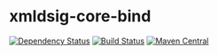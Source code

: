 # xmldsig-core-bind
[![Dependency Status](https://www.versioneye.com/user/projects/566427a4f376cc003c000ac9/badge.svg)](https://www.versioneye.com/user/projects/566427a4f376cc003c000ac9)
[![Build Status](https://travis-ci.org/jinahya/xmldsig-core-bind.svg?branch=develop)](https://travis-ci.org/jinahya/xmldsig-core-bind)
[![Maven Central](https://img.shields.io/maven-central/v/com.github.jinahya/xmldsig-core-bind.svg)](http://search.maven.org/#search%7Cga%7C1%7Cg%3A%22com.github.jinahya%22%20a%3A%22xmldsig-core-bind%22)
